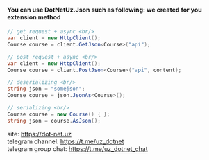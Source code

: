 <h4>You can use DotNetUz.Json such as following:
we created for you extension method </h4>


```csharp
// get request + async <br/>
var client = new HttpClient();
Course course = client.GetJson<Course>("api");

// post request + async <br/>
var client = new HttpClient();
Course course = client.PostJson<Course>("api", content);

// deserializing <br/>
string json = "somejson";
Course course = json.JsonAs<Course>();

// serializing <br/>
Course course = new Course() { };
string json = course.AsJson();
```

site: https://dot-net.uz <br/>
telegram channel: https://t.me/uz_dotnet <br/>
telegram group chat: https://t.me/uz_dotnet_chat <br/>

